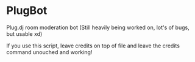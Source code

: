 PlugBot
=======

Plug.dj room moderation bot
(Still heavily being worked on, lot's of bugs, but usable xd)

If you use this script, leave credits on top of file and leave the credits command unouched and working!
